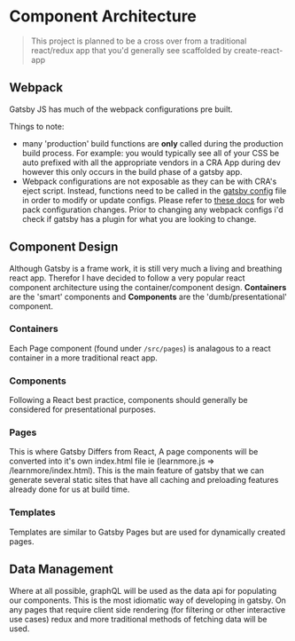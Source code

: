 # Component Architecture

> This project is planned to be a cross over from a traditional react/redux app that you'd generally see scaffolded by create-react-app

## Webpack

Gatsby JS has much of the webpack configurations pre built. 

Things to note: 
- many 'production' build functions are **only** called during the production build process.
For example: you would typically see all of your CSS be auto prefixed with all the appropriate vendors in a CRA App during dev however this only occurs in the build phase of a gatsby app.
- Webpack configurations are not exposable as they can be with CRA's eject script. Instead, functions need to be called in the [gatsby config](../gatsby-config.js) file in order to modify or update configs. Please refer to [these docs](https://www.gatsbyjs.org/docs/add-custom-webpack-config/) for web pack configuration changes. Prior to changing any webpack configs i'd check if gatsby has a plugin for what you are looking to change.

## Component Design

Although Gatsby is a frame work, it is still very much a living and breathing react app. Therefor I have decided to follow a very popular react component architecture using the container/component design. **Containers** are the 'smart' components and **Components** are the 'dumb/presentational' component.

### Containers

Each Page component (found under `/src/pages`) is analagous to a react container in a more traditional react app.

### Components

Following a React best practice, components should generally be considered for presentational purposes.

### Pages

This is where Gatsby Differs from React, A page components will be converted into it's own index.html file ie (learnmore.js => /learnmore/index.html). This is the main feature of gatsby that we can generate several static sites that have all caching and preloading features already done for us at build time. 

### Templates

Templates are similar to Gatsby Pages but are used for dynamically created pages.

## Data Management

Where at all possible, graphQL will be used as the data api for populating our components. This is the most idiomatic way of developing in gatsby. On any pages that require client side rendering (for filtering or other interactive use cases) redux and more traditional methods of fetching data will be used.
